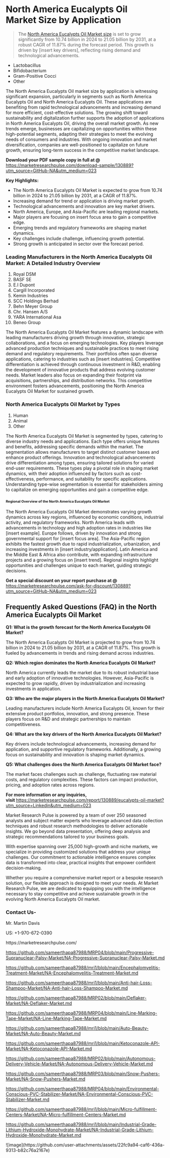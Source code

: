 <h1>North America Eucalypts Oil Market&nbsp;Size by Application</h1><blockquote><p>The <a href="https://marketresearchpulse.com/download-sample/130889?utm_source=GitHub-NA&amp;utm_medium=023">North America Eucalypts Oil Market size</a> is set to grow significantly from 10.74 billion in 2024 to 21.05 billion by 2031, at a robust CAGR of 11.87% during the forecast period. This growth is driven by [insert key drivers], reflecting rising demand and technological advancements.</p></blockquote><ul><li>Lactobacillus <li> Bifidobacterium <li> Gram-Positive Cocci <li> Other</li></ul><p>The North America Eucalypts Oil market size by application is witnessing significant expansion, particularly in segments such as North America Eucalypts Oil and North America Eucalypts Oil. These applications are benefiting from rapid technological advancements and increasing demand for more efficient, cost-effective solutions. The growing shift toward sustainability and digitalization further supports the adoption of applications in North America Eucalypts Oil, driving the overall market growth. As new trends emerge, businesses are capitalizing on opportunities within these high-potential segments, adapting their strategies to meet the evolving needs of consumers and industries. With ongoing innovation and market diversification, companies are well-positioned to capitalize on future growth, ensuring long-term success in the competitive market landscape.</p><p><strong>Download your PDF sample copy in full at @ </strong><a href="https://marketresearchpulse.com/download-sample/130889?utm_source=GitHub-NA&amp;utm_medium=023">https://marketresearchpulse.com/download-sample/130889?utm_source=GitHub-NA&amp;utm_medium=023</a></p><p><strong>Key Highlights: </strong></p><ul><li>The North America Eucalypts Oil Market is expected to grow from 10.74 billion in 2024 to 21.05 billion by 2031, at a CAGR of 11.87%.</li><li>Increasing demand for trend or application is driving market growth.</li><li>Technological advancements and innovation are key market drivers.</li><li>North America, Europe, and Asia-Pacific are leading regional markets.</li><li>Major players are focusing on insert focus area to gain a competitive edge.</li><li>Emerging trends and regulatory frameworks are shaping market dynamics.</li><li>Key challenges include challenge, influencing growth potential.</li><li>Strong growth is anticipated in sector over the forecast period.</li></ul><h3>Leading Manufacturers in the North America Eucalypts Oil Market: A Detailed Industry Overview</h3><ol><li>Royal DSM</li><li>BASF SE</li><li>E.I Dupont</li><li>Cargill Incorporated</li><li>Kemin Industries</li><li>SCC Holdings Berhad</li><li>Behn Meyer Group</li><li>Chr. Hansen A/S</li><li>YARA International Asa</li><li>Beneo Group</li></ol><div class="flex max-w-full flex-col flex-grow"><div class="min-h-8 text-message flex w-full flex-col items-end gap-2 whitespace-normal break-words [.text-message+&amp;]:mt-5" dir="auto" data-message-author-role="assistant" data-message-id="fd8432e4-4910-450d-b182-61b7bfb0a01f" data-message-model-slug="gpt-4o"><div class="flex w-full flex-col gap-1 empty:hidden first:pt-[3px]"><div class="markdown prose w-full break-words dark:prose-invert light"><p>The North America Eucalypts Oil Market features a dynamic landscape with leading manufacturers driving growth through innovation, strategic collaborations, and a focus on emerging technologies. Key players leverage advanced production techniques and sustainable practices to meet rising demand and regulatory requirements. Their portfolios often span diverse applications, catering to industries such as [insert industries]. Competitive differentiation is achieved through continuous investment in R&amp;D, enabling the development of innovative products that address evolving customer needs. Market leaders also focus on expanding their footprint via acquisitions, partnerships, and distribution networks. This competitive environment fosters advancements, positioning the North America Eucalypts Oil Market for sustained growth.</p></div></div></div></div><h3>North America Eucalypts Oil Market by Types</h3><ol><li>Human <li> Animal <li> Other</li></ol><div class="flex max-w-full flex-col flex-grow"><div class="min-h-8 text-message flex w-full flex-col items-end gap-2 whitespace-normal break-words [.text-message+&amp;]:mt-5" dir="auto" data-message-author-role="assistant" data-message-id="084470be-0bb7-4664-bddf-5156b4f41249" data-message-model-slug="gpt-4o-mini"><div class="flex w-full flex-col gap-1 empty:hidden first:pt-[3px]"><div class="markdown prose w-full break-words dark:prose-invert light"><p>The North America Eucalypts Oil Market is segmented by types, catering to diverse industry needs and applications. Each type offers unique features and benefits, addressing specific demands within the market. The segmentation allows manufacturers to target distinct customer bases and enhance product offerings. Innovation and technological advancements drive differentiation among types, ensuring tailored solutions for varied end-user requirements. These types play a pivotal role in shaping market dynamics, with their adoption influenced by factors such as cost-effectiveness, performance, and suitability for specific applications. Understanding type-wise segmentation is essential for stakeholders aiming to capitalize on emerging opportunities and gain a competitive edge.</p></div></div></div></div><h3><span style="font-size: 11px;">Regional Overview of the North America Eucalypts Oil Market</span></h3><div class="flex max-w-full flex-col flex-grow"><div class="min-h-8 text-message flex w-full flex-col items-end gap-2 whitespace-normal break-words [.text-message+&amp;]:mt-5" dir="auto" data-message-author-role="assistant" data-message-id="e9038762-ce64-4e30-91c9-9bd413514231" data-message-model-slug="gpt-4o-mini"><div class="flex w-full flex-col gap-1 empty:hidden first:pt-[3px]"><div class="markdown prose w-full break-words dark:prose-invert light"><p>The North America Eucalypts Oil Market demonstrates varying growth dynamics across key regions, influenced by economic conditions, industrial activity, and regulatory frameworks. North America leads with advancements in technology and high adoption rates in industries like [insert example]. Europe follows, driven by innovation and strong governmental support for [insert focus area]. The Asia-Pacific region exhibits the fastest growth due to rapid industrialization, urbanization, and increasing investments in [insert industry/application]. Latin America and the Middle East &amp; Africa also contribute, with expanding infrastructure projects and a growing focus on [insert trend]. Regional insights highlight opportunities and challenges unique to each market, guiding strategic decisions.</p></div></div></div></div><p><strong>Get a special discount on your report purchase at @ </strong><a href="https://marketresearchpulse.com/ask-for-discount/130889?utm_source=GitHub-NA&amp;utm_medium=023">https://marketresearchpulse.com/ask-for-discount/130889?utm_source=GitHub-NA&amp;utm_medium=023</a></p><h2>Frequently Asked Questions (FAQ) in the North America Eucalypts Oil Market</h2><p><strong>Q1: What is the growth forecast for the North America Eucalypts Oil Market?</strong></p><p>The North America Eucalypts Oil Market is projected to grow from 10.74 billion in 2024 to 21.05 billion by 2031, at a CAGR of 11.87%. This growth is fueled by advancements in trends and rising demand across industries.</p><p><strong>Q2: Which region dominates the North America Eucalypts Oil Market?</strong></p><p>North America currently leads the market due to its robust industrial base and early adoption of innovative technologies. However, Asia-Pacific is expected to grow rapidly, driven by industrialization and increasing investments in application.</p><p><strong>Q3: Who are the major players in the North America Eucalypts Oil Market?</strong></p><p>Leading manufacturers include North America Eucalypts Oil, known for their extensive product portfolios, innovation, and strong presence. These players focus on R&amp;D and strategic partnerships to maintain competitiveness.</p><p><strong>Q4: What are the key drivers of the North America Eucalypts Oil Market?</strong></p><p>Key drivers include technological advancements, increasing demand for application, and supportive regulatory frameworks. Additionally, a growing focus on sustainability and innovation is shaping market dynamics.</p><p><strong>Q5: What challenges does the North America Eucalypts Oil Market face?</strong></p><p>The market faces challenges such as challenge, fluctuating raw material costs, and regulatory complexities. These factors can impact production, pricing, and adoption rates across regions.</p><p><strong>For more information or any inquiries, visit&nbsp;</strong><a href="https://marketresearchpulse.com/report/130889/eucalypts-oil-market?utm_source=Linkedin&utm_medium=023">https://marketresearchpulse.com/report/130889/eucalypts-oil-market?utm_source=Linkedin&utm_medium=023</a></p><p>Market Research Pulse is powered by a team of over 250 seasoned analysts and subject matter experts who leverage advanced data collection techniques and robust research methodologies to deliver actionable insights. We go beyond data presentation, offering deep analysis and strategic recommendations tailored to your business goals.</p><p>With expertise spanning over 25,000 high-growth and niche markets, we specialize in providing customized solutions that address your unique challenges. Our commitment to actionable intelligence ensures complex data is transformed into clear, practical insights that empower confident decision-making.</p><p>Whether you require a comprehensive market report or a bespoke research solution, our flexible approach is designed to meet your needs. At Market Research Pulse, we are dedicated to equipping you with the intelligence necessary to stay competitive and achieve sustainable growth in the evolving North America Eucalypts Oil market.</p><h3><strong>Contact Us-</strong></h3><p>Mr. Martin Davis</p><p>US: +1-970-672-0390</p><p>https://marketresearchpulse.com/</p><p><a href="https://github.com/sameerthapa87988/MRP04/blob/main/Progressive-Supranuclear-Palsy-Market/NA-Progressive-Supranuclear-Palsy-Market.md">https://github.com/sameerthapa87988/MRP04/blob/main/Progressive-Supranuclear-Palsy-Market/NA-Progressive-Supranuclear-Palsy-Market.md</a></p><p><a href="https://github.com/sameerthapa87988/mri1/blob/main/Encephalomyelitis-Treatment-Market/NA-Encephalomyelitis-Treatment-Market.md">https://github.com/sameerthapa87988/mri1/blob/main/Encephalomyelitis-Treatment-Market/NA-Encephalomyelitis-Treatment-Market.md</a></p><p><a href="https://github.com/sameerthapa87988/mri1/blob/main/Anti-hair-Loss-Shampoo-Market/NA-Anti-hair-Loss-Shampoo-Market.md">https://github.com/sameerthapa87988/mri1/blob/main/Anti-hair-Loss-Shampoo-Market/NA-Anti-hair-Loss-Shampoo-Market.md</a></p><p><a href="https://github.com/sameerthapa87988/MRP02/blob/main/Deflaker-Market/NA-Deflaker-Market.md">https://github.com/sameerthapa87988/MRP02/blob/main/Deflaker-Market/NA-Deflaker-Market.md</a></p><p><a href="https://github.com/sameerthapa87988/MRP04/blob/main/Line-Marking-Tape-Market/NA-Line-Marking-Tape-Market.md">https://github.com/sameerthapa87988/MRP04/blob/main/Line-Marking-Tape-Market/NA-Line-Marking-Tape-Market.md</a></p><p><a href="https://github.com/sameerthapa87988/mri1/blob/main/Auto-Beauty-Market/NA-Auto-Beauty-Market.md">https://github.com/sameerthapa87988/mri1/blob/main/Auto-Beauty-Market/NA-Auto-Beauty-Market.md</a></p><p><a href="https://github.com/sameerthapa87988/mri1/blob/main/Ketoconazole-API-Market/NA-Ketoconazole-API-Market.md">https://github.com/sameerthapa87988/mri1/blob/main/Ketoconazole-API-Market/NA-Ketoconazole-API-Market.md</a></p><p><a href="https://github.com/sameerthapa87988/MRP02/blob/main/Autonomous-Delivery-Vehicle-Market/NA-Autonomous-Delivery-Vehicle-Market.md">https://github.com/sameerthapa87988/MRP02/blob/main/Autonomous-Delivery-Vehicle-Market/NA-Autonomous-Delivery-Vehicle-Market.md</a></p><p><a href="https://github.com/sameerthapa87988/MRP03/blob/main/Snow-Pushers-Market/NA-Snow-Pushers-Market.md">https://github.com/sameerthapa87988/MRP03/blob/main/Snow-Pushers-Market/NA-Snow-Pushers-Market.md</a></p><p><a href="https://github.com/sameerthapa87988/MRP04/blob/main/Environmental-Conscious-PVC-Stabilizer-Market/NA-Environmental-Conscious-PVC-Stabilizer-Market.md">https://github.com/sameerthapa87988/MRP04/blob/main/Environmental-Conscious-PVC-Stabilizer-Market/NA-Environmental-Conscious-PVC-Stabilizer-Market.md</a></p><p><a href="https://github.com/sameerthapa87988/mri1/blob/main/Micro-fulfillment-Centers-Market/NA-Micro-fulfillment-Centers-Market.md">https://github.com/sameerthapa87988/mri1/blob/main/Micro-fulfillment-Centers-Market/NA-Micro-fulfillment-Centers-Market.md</a></p><p><a href="https://github.com/sameerthapa87988/mri1/blob/main/Industrial-Grade-Lithium-Hydroxide-Monohydrate-Market/NA-Industrial-Grade-Lithium-Hydroxide-Monohydrate-Market.md">https://github.com/sameerthapa87988/mri1/blob/main/Industrial-Grade-Lithium-Hydroxide-Monohydrate-Market/NA-Industrial-Grade-Lithium-Hydroxide-Monohydrate-Market.md</a></p>
![image](https://github.com/user-attachments/assets/22fc9a94-caf6-436a-9313-b82c76a2167e)
